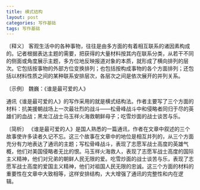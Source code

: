 ```yaml
---
title: 横式结构
layout: post
categories: 写作基础
tags: 写作基础
---
```


〔释义〕 客观生活中的各种事物，往往是由多方面的有着相互联系的诸因素构成的。记者根据表达主题的需要，把获得的大量材料按其内在联系分类，从若干不同的侧面或角度展示主题，多方位地反映报道对象的本质，就形成了横向排列的层次。它包括按事物的外部方位变换排列；也包括按构成事物的各个方面排列；还包括以材料性质之间的某种联系安排层次，各层次之间是依次展开的并列关系。

〔示例〕 魏巍：《谁是最可爱的人》

通讯《谁是最可爱的人》的写作采用的就是横式结构法。作者主要写了三个方面的材料：抗美援朝战场上一次最壮烈的战斗——松骨峰战斗中和侵略者同归于尽的英雄们的血战；黑龙江战士马玉祥火海救朝鲜母子；吃雪炒面的战士谈苦与乐。

〔简析〕 《谁是最可爱的人》是国人熟悉的一篇通讯，作者在文章中叙述的三个故事使许多读者久记不忘。这三个故事在文章中的地位是相互并列的，从三个方面充分有力地表达了通讯的主题；写松骨峰战斗，表现了志愿军战士高度的英雄气概，他们对美国侵略者无比的恨。马玉祥火海救人，表现了志愿军战士高度的国际主义精神，他们对兄弟的朝鲜人民无限的爱。吃雪炒面的战士谈苦与乐，表现了志愿军战士高度的爱国主义精神，他们对祖国人民无限的忠诚。这三个方面的材料的重要性在文章中大致相等，这样安排结构，大大增强了通讯的完整性和内在逻辑。 